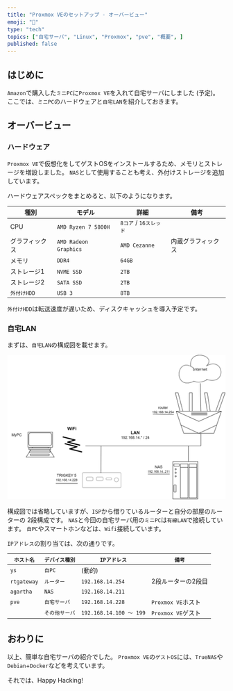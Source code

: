 ```yaml
---
title: "Proxmox VEのセットアップ - オーバービュー"
emoji: "🏨"
type: "tech"
topics: ["自宅サーバ", "Linux", "Proxmox", "pve", "概要", ]
published: false
---
```


## はじめに

`Amazon`で購入した`ミニPC`に`Proxmox VE`を入れて自宅サーバにしました (予定)。
ここでは、`ミニPC`のハードウェアと`自宅LAN`を紹介しておきます。

## オーバービュー

### ハードウェア

`Proxmox VE`で仮想化をしてゲストOSをインストールするため、メモリとストレージを増設しました。
`NAS`として使用することも考え、外付けストレージを追加しています。

ハードウェアスペックをまとめると、以下のようになります。

| 種別 | モデル | 詳細 | 備考 |
| --- | --- | --- | --- |
| CPU | `AMD Ryzen 7 5800H` | `8コア` / `16スレッド` | |
| グラフィックス | `AMD Radeon Graphics` | `AMD Cezanne` | 内蔵グラフィックス |
| メモリ | `DDR4` | `64GB` | |
| ストレージ1 | `NVME SSD` | `2TB` | |
| ストレージ2 | `SATA SSD` | `2TB` | |
| `外付けHDD` | `USB 3` | `8TB` | |

`外付けHDD`は転送速度が遅いため、ディスクキャッシュを導入予定です。

### 自宅LAN

まずは、`自宅LAN`の構成図を載せます。

![自宅LAN構成図](/images/articles/pve-overview/house-lan.svg)

構成図では省略していますが、`ISP`から借りているルーターと自分の部屋のルーターの 2段構成です。
`NAS`と今回の自宅サーバ用の`ミニPC`は`有線LAN`で接続しています。
`自PC`やスマートホンなどは、`Wifi`接続しています。

`IPアドレス`の割り当ては、次の通りです。

| `ホスト名` | `デバイス種別` |  `IPアドレス` | `備考` |
| --- | --- | --- | --- |
| `ys` | `自PC` | (動的) | |
| `rtgateway` | `ルーター` | `192.168.14.254` | 2段ルーターの2段目 |
| `agartha` | `NAS` | `192.168.14.211` | |
| `pve` | `自宅サーバ` | `192.168.14.228` | `Proxmox VE`ホスト |
|  | `その他サーバ` | `192.168.14.100 ～ 199` | `Proxmox VE`ゲスト |

## おわりに

以上、簡単な自宅サーバの紹介でした。
`Proxmox VE`の`ゲストOS`には、`TrueNAS`や`Debian`+`Docker`などを考えています。

それでは、Happy Hacking!
